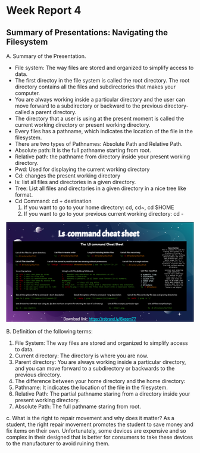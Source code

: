 # Week Report 4
## Summary of Presentations: Navigating the Filesystem

A. Summary of the Presentation. 
  
* File system: The way files are stored and organized to simplify access to data. 
* The first directoy in the file system is called the root directory. The root directory contains all the files and subdirectories that makes your computer.
* You are always working inside a particular directory and the user can move forward to a subdirectory or backward to the previous directory- called a parent directory.
* The directory that a user is using at the present moment is called the current working directory or present working directory.
* Every files has a pathname, which indicates the location of the file in the filesystem. 
* There are two types of Pathnames: Absolute Path and Relative Path. 
* Absolute path:  It is the full pathname starting from root. 
* Relative path:  the pathname from directory inside your present working directory. 
* Pwd: Used for displaying the current working directory
* Cd: changes the present working directory 
* ls: list all files and directories in a given directory. 
* Tree: List all files and directories in a given directory in a nice tree like format. 
* Cd Command: cd + destination 
    1. If you want to go to your home directory: cd, cd~, cd $HOME
    2. If you want to go to your previous current working directory: cd -
   
![Summary Cheat Sheet](summary.png)
  
B.  Definition of the  following terms: 
  
  1. File System: The way files are stored and organized to simplify access to data. 
  2. Current directory: The directory is where you are now. 
  3. Parent directory: You are always working inside a particular directory, and you can move forward to a subdirectory or backwards to the previous directory.
  4. The difference between your home directory and the home directory: 
  5. Pathname: It indicates the location of the file in the filesystem. 
  6. Relative Path: The partial pathname staring from a directory inside your present working directory. 
  7. Absolute Path: The full pathname staring from root. 


c. What is the right to repair movement and why does it matter? 
As a student, the right repair movement promotes the student to save money and fix items on their own.
Unfortunately, some devices are expensive and so complex in their designed that is better for consumers to take these devices to the manufacturer to avoid ruining them.



